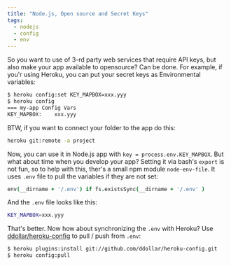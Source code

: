 ```yaml
---
title: "Node.js, Open source and Secret Keys"
tags:
  - nodejs
  - config
  - env
---
```


So you want to use of 3-rd party web services that require API keys, but also make your app available to opensource? Can be done. For example, if you'r using Heroku, you can put your secret keys as Environmental variables:

``` sh
$ heroku config:set KEY_MAPBOX=xxx.yyy
$ heroku config
=== my-app Config Vars
KEY_MAPBOX:    xxx.yyy
```

BTW, if you want to connect your folder to the app do this:

``` sh
heroku git:remote -a project
```

Now, you can use it in Node.js app with `key = process.env.KEY_MAPBOX`. But what about time when you develop your app? Setting it via bash's `export` is not fun, so to help with this, ther's a small npm module `node-env-file`. It uses `.env` file to pull the variables if they are not set:

``` coffee
env(__dirname + '/.env') if fs.existsSync(__dirname + '/.env' )
```

<!-- more -->

And the `.env` file looks like this:

``` sh
KEY_MAPBOX=xxx.yyy
```

That's better. Now how about synchronizing the `.env` with Heroku? Use  [ddollar/heroku-config](https://github.com/ddollar/heroku-config) to pull / push from `.env`:

``` sh
$ heroku plugins:install git://github.com/ddollar/heroku-config.git
$ heroku config:pull
```

